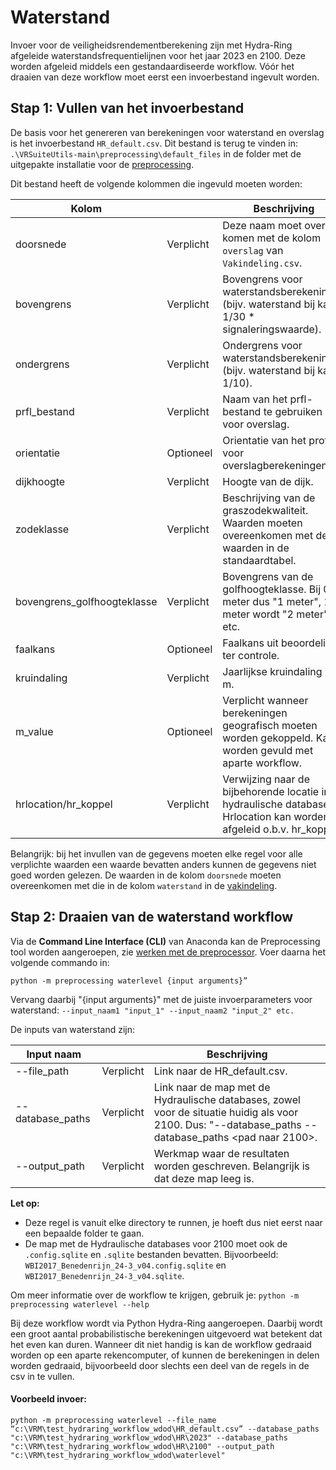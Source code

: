 # Waterstand
Invoer voor de veiligheidsrendementberekening zijn met Hydra-Ring afgeleide waterstandsfrequentielijnen voor het jaar 2023 en 2100. Deze worden afgeleid middels een gestandaardiseerde workflow. Vóór het draaien van deze workflow moet eerst een invoerbestand ingevult worden. 

## Stap 1: Vullen van het invoerbestand

De basis voor het genereren van berekeningen voor waterstand en overslag is het invoerbestand `HR_default.csv`. Dit bestand is terug te vinden in: ```.\VRSuiteUtils-main\preprocessing\default_files``` in de folder met de uitgepakte installatie voor de [preprocessing](..\Installaties\VRUtils.md).

Dit bestand heeft de volgende kolommen die ingevuld moeten worden:

| Kolom       	                  | 	           | Beschrijving                                                                                                                                                                                 	                                                                      |
|--------------------------------|-------------|---------------------------------------------------------------------------------------------------------------------------------------------------------------------------------------------------------------------------------------------------------------------|
| doorsnede    	                 | Verplicht 	 | Deze naam moet overeen komen met de kolom `overslag` van `Vakindeling.csv`.                                                                                                                                     	                                                   |
| bovengrens     	               | Verplicht 	 | Bovengrens voor waterstandsberekeningen (bijv. waterstand bij kans 1/30 * signaleringswaarde).	                                                                                                                                                                     |
| ondergrens     	               | Verplicht 	 | Ondergrens voor waterstandsberekeningen (bijv. waterstand bij kans 1/10).                                                                                                                                                                                           |
| prfl_bestand      	            | Verplicht 	 | Naam van het prfl-bestand te gebruiken voor overslag.	                                                                                                                                                                                                              |
| orientatie  	                  | Optioneel 	 | Orientatie van het profiel voor overslagberekeningen. 	                                                                                                                                                |
| dijkhoogte      	              | Verplicht 	 | Hoogte van de dijk.                                                                                                                                                              	                                                                                  |
| zodeklasse      	              | Verplicht 	 | Beschrijving van de graszodekwaliteit. Waarden moeten overeenkomen met de waarden in de standaardtabel.                                                                                                                                                           	 |
| bovengrens_golfhoogteklasse 	  | Verplicht 	 | Bovengrens van de golfhoogteklasse. Bij 0-1 meter dus "1 meter", 1-2 meter wordt "2 meter" etc. 	                                                                                                                                                                   |
| faalkans 	                     | Optioneel 	 | Faalkans uit beoordeling, ter controle.                                                                                                                                        	                                                                                    |
| kruindaling      	             | Verplicht 	 | Jaarlijkse kruindaling in m.                                                                                                                                                                 	                                                                      |
| m_value          	             | Optioneel 	 | Verplicht wanneer berekeningen geografisch moeten worden gekoppeld. Kan worden gevuld met aparte workflow.                                                                                                                                                          |
| hrlocation/hr_koppel	          | Verplicht   | Verwijzing naar de bijbehorende locatie in de hydraulische database. Hrlocation kan worden afgeleid o.b.v. hr_koppel.                                                                                                                                       	       |

Belangrijk: bij het invullen van de gegevens moeten elke regel voor alle verplichte waarden een waarde bevatten anders kunnen de gegevens niet goed worden gelezen. De waarden in de kolom `doorsnede` moeten overeenkomen met die in de kolom `waterstand` in de [vakindeling](Vakindeling.md).
 
## Stap 2: Draaien van de waterstand workflow  

Via de **Command Line Interface (CLI)** van Anaconda kan de Preprocessing tool worden aangeroepen, zie [werken met de preprocessor](werken_met_preprocessor.md). Voer daarna het volgende commando in:

```
python -m preprocessing waterlevel {input arguments}”
```

Vervang daarbij "{input arguments}" met de juiste invoerparameters voor waterstand: ```--input_naam1 "input_1" --input_naam2 "input_2" etc.```

De inputs van waterstand zijn: 

| Input naam       	     | 	           | Beschrijving                                                                                                                                                                                 	 |
|------------------------|-------------|-----------------------------------------------------------------------------------------------------------------------------------------------------------------------------------------------|
| --file_path            | Verplicht 	 | Link naar de HR_default.csv.                                                                                                                                                     	            |
| --database_paths     	 | Verplicht 	 | Link naar de map met de Hydraulische databases, zowel voor de situatie huidig als voor 2100. Dus: "--database_paths <pad naar huidige situatie> --database_paths <pad naar 2100>.             |
| --output_path  	       | Verplicht 	 | 	Werkmap waar de resultaten worden geschreven. Belangrijk is dat deze map leeg is.                                                                                                            |



**Let op:** 
- Deze regel is vanuit elke directory te runnen, je hoeft dus niet eerst naar een bepaalde folder te gaan.
- De map met de Hydraulische databases voor 2100 moet ook de ```.config.sqlite``` en ```.sqlite``` bestanden bevatten. Bijvoorbeeld: ```WBI2017_Benedenrijn_24-3_v04.config.sqlite``` en ```WBI2017_Benedenrijn_24-3_v04.sqlite```.

Om meer informatie over de workflow te krijgen, gebruik je: 
``` python -m preprocessing waterlevel --help ```

Bij deze workflow wordt via Python Hydra-Ring aangeroepen. Daarbij wordt een groot aantal probabilistische berekeningen uitgevoerd wat betekent dat het even kan duren. Wanneer dit niet handig is kan de workflow gedraaid worden op een aparte rekencomputer, of kunnen de berekeningen in delen worden gedraaid, bijvoorbeeld door slechts een deel van de regels in de csv in te vullen.

#### Voorbeeld invoer: 
```
python -m preprocessing waterlevel --file_name “c:\VRM\test_hydraring_workflow_wdod\HR_default.csv” --database_paths "c:\VRM\test_hydraring_workflow_wdod\HR\2023" --database_paths "c:\VRM\test_hydraring_workflow_wdod\HR\2100" --output_path "c:\VRM\test_hydraring_workflow_wdod\waterlevel"
```
